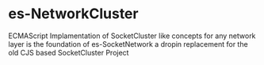 # es-NetworkCluster
ECMAScript Implamentation of SocketCluster like concepts for any network layer is the foundation of es-SocketNetwork a dropin replacement for the old CJS based SocketCluster Project
